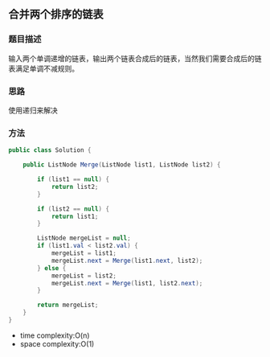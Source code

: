 ## 合并两个排序的链表

### 题目描述

输入两个单调递增的链表，输出两个链表合成后的链表，当然我们需要合成后的链表满足单调不减规则。

### 思路

使用递归来解决


### 方法

```java
public class Solution {

    public ListNode Merge(ListNode list1, ListNode list2) {

        if (list1 == null) {
            return list2;
        }

        if (list2 == null) {
            return list1;
        }

        ListNode mergeList = null;
        if (list1.val < list2.val) {
            mergeList = list1;
            mergeList.next = Merge(list1.next, list2);
        } else {
            mergeList = list2;
            mergeList.next = Merge(list1, list2.next);
        }

        return mergeList;
    }
}
```

- time complexity:O(n)
- space complexity:O(1)
